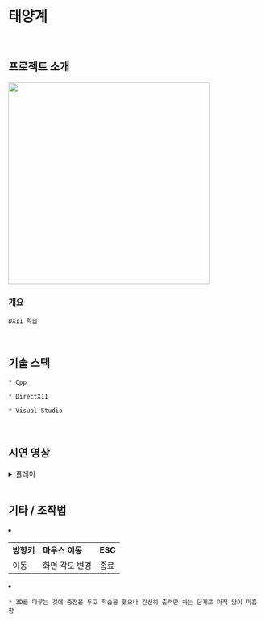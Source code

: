 # 태양계
<br>

## 프로젝트 소개
<img width="400" src="https://user-images.githubusercontent.com/71202869/201512405-a41553c3-d567-4056-bf22-95ae8683db4d.png"/>

### 개요
```
DX11 학습
```
<br>

## 기술 스택
```
* Cpp

* DirectX11

* Visual Studio
```

<br>

## 시연 영상
<details>
  <summary>플레이</summary>
  <img width="976" src="https://user-images.githubusercontent.com/71202869/201512930-fcb662ad-6cd9-419c-82c7-838dcb2dee7c.gif"/>
</details>
<br>

## 기타 / 조작법
<ui>
  <li>
    <table>
      <tr>
        <td><b>방향키</b></td>
        <td><b>마우스 이동</b></td>
        <td><b>ESC</b></td>
      </tr>
      <tr>
        <td>이동</td>
        <td>화면 각도 변경</td>
        <td>종료</td>
      </tr>
    </table>
  </li>
  <li></li>
</ui>
  
</details>

```
* 3D를 다루는 것에 중점을 두고 학습을 했으나 간신히 출력만 하는 단계로 아직 많이 미흡함
```
